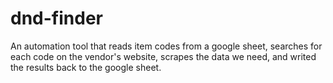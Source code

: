 # dnd-finder

An automation tool that reads item codes from a google sheet, searches for each code on the vendor's website, scrapes the data we need, and writed the results back to the google sheet.
